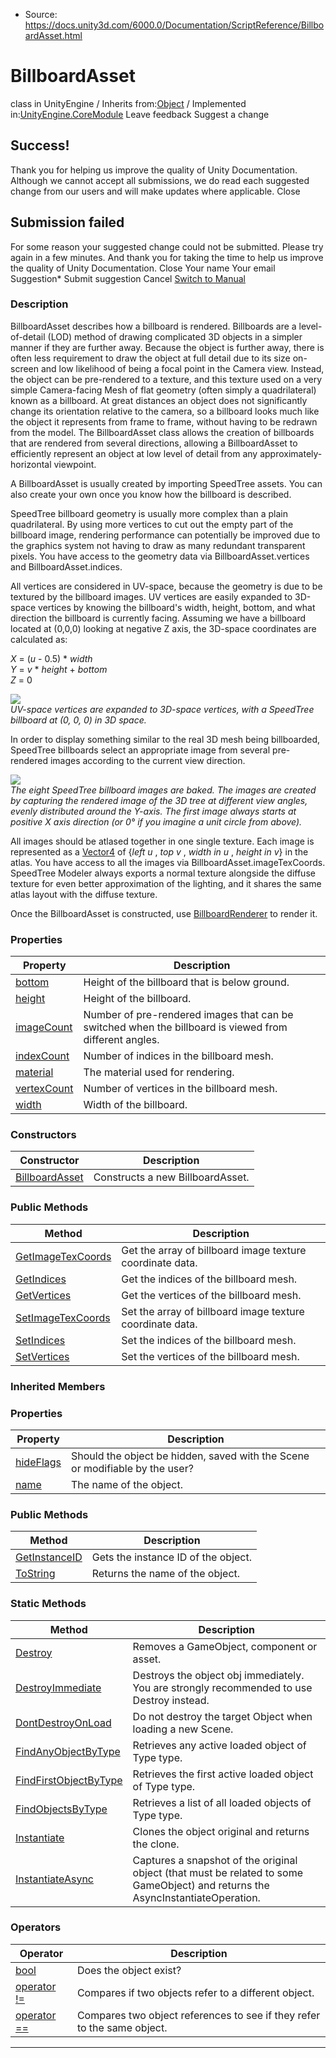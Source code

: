 * Source: https://docs.unity3d.com/6000.0/Documentation/ScriptReference/BillboardAsset.html

# BillboardAsset
class in UnityEngine
/
Inherits from:[Object](https://docs.unity3d.com/6000.0/Documentation/ScriptReference/Object.html)
/
Implemented in:[UnityEngine.CoreModule](https://docs.unity3d.com/6000.0/Documentation/ScriptReference/UnityEngine.CoreModule.html)
Leave feedback
Suggest a change
## Success!
Thank you for helping us improve the quality of Unity Documentation. Although we cannot accept all submissions, we do read each suggested change from our users and will make updates where applicable.
Close
## Submission failed
For some reason your suggested change could not be submitted. Please <a>try again</a> in a few minutes. And thank you for taking the time to help us improve the quality of Unity Documentation.
Close
Your name Your email Suggestion* Submit suggestion
Cancel
[Switch to Manual](https://docs.unity3d.com/6000.0/Documentation/Manual/class-BillboardAsset.html "Go to BillboardAsset Component in the Manual")
### Description
BillboardAsset describes how a billboard is rendered.
Billboards are a level-of-detail (LOD) method of drawing complicated 3D objects in a simpler manner if they are further away. Because the object is further away, there is often less requirement to draw the object at full detail due to its size on-screen and low likelihood of being a focal point in the Camera view. Instead, the object can be pre-rendered to a texture, and this texture used on a very simple Camera-facing Mesh of flat geometry (often simply a quadrilateral) known as a billboard. At great distances an object does not significantly change its orientation relative to the camera, so a billboard looks much like the object it represents from frame to frame, without having to be redrawn from the model. The BillboardAsset class allows the creation of billboards that are rendered from several directions, allowing a BillboardAsset to efficiently represent an object at low level of detail from any approximately-horizontal viewpoint.  
  
A BillboardAsset is usually created by importing SpeedTree assets. You can also create your own once you know how the billboard is described.  
  
SpeedTree billboard geometry is usually more complex than a plain quadrilateral. By using more vertices to cut out the empty part of the billboard image, rendering performance can potentially be improved due to the graphics system not having to draw as many redundant transparent pixels. You have access to the geometry data via BillboardAsset.vertices and BillboardAsset.indices.  
  
All vertices are considered in UV-space, because the geometry is due to be textured by the billboard images. UV vertices are easily expanded to 3D-space vertices by knowing the billboard's width, height, bottom, and what direction the billboard is currently facing. Assuming we have a billboard located at (0,0,0) looking at negative Z axis, the 3D-space coordinates are calculated as:  
  
_X_ = (_u_ - 0.5) * _width_  
_Y_ = _v_ * _height_ + _bottom_  
_Z_ = 0  
  
![](https://docs.unity3d.com/6000.0/Documentation/StaticFiles/ScriptRefImages/Billboard_Geometry.png)  
_UV-space vertices are expanded to 3D-space vertices, with a SpeedTree billboard at (0, 0, 0) in 3D space._  
  
In order to display something similar to the real 3D mesh being billboarded, SpeedTree billboards select an appropriate image from several pre-rendered images according to the current view direction.  
  
![](https://docs.unity3d.com/6000.0/Documentation/StaticFiles/ScriptRefImages/Billboard_Images.png)  
_The eight SpeedTree billboard images are baked. The images are created by capturing the rendered image of the 3D tree at different view angles, evenly distributed around the Y-axis. The first image always starts at positive X axis direction (or 0° if you imagine a unit circle from above)._  
  
All images should be atlased together in one single texture. Each image is represented as a [Vector4](https://docs.unity3d.com/6000.0/Documentation/ScriptReference/Vector4.html) of {_left u_ , _top v_ , _width in u_ , _height in v_} in the atlas. You have access to all the images via BillboardAsset.imageTexCoords. SpeedTree Modeler always exports a normal texture alongside the diffuse texture for even better approximation of the lighting, and it shares the same atlas layout with the diffuse texture.  
  
Once the BillboardAsset is constructed, use [BillboardRenderer](https://docs.unity3d.com/6000.0/Documentation/ScriptReference/BillboardRenderer.html) to render it.
### Properties
Property | Description  
---|---  
[bottom](https://docs.unity3d.com/6000.0/Documentation/ScriptReference/BillboardAsset-bottom.html) | Height of the billboard that is below ground.  
[height](https://docs.unity3d.com/6000.0/Documentation/ScriptReference/BillboardAsset-height.html) | Height of the billboard.  
[imageCount](https://docs.unity3d.com/6000.0/Documentation/ScriptReference/BillboardAsset-imageCount.html) | Number of pre-rendered images that can be switched when the billboard is viewed from different angles.  
[indexCount](https://docs.unity3d.com/6000.0/Documentation/ScriptReference/BillboardAsset-indexCount.html) | Number of indices in the billboard mesh.  
[material](https://docs.unity3d.com/6000.0/Documentation/ScriptReference/BillboardAsset-material.html) | The material used for rendering.  
[vertexCount](https://docs.unity3d.com/6000.0/Documentation/ScriptReference/BillboardAsset-vertexCount.html) | Number of vertices in the billboard mesh.  
[width](https://docs.unity3d.com/6000.0/Documentation/ScriptReference/BillboardAsset-width.html) | Width of the billboard.  
### Constructors
Constructor | Description  
---|---  
[BillboardAsset](https://docs.unity3d.com/6000.0/Documentation/ScriptReference/BillboardAsset-ctor.html) | Constructs a new BillboardAsset.  
### Public Methods
Method | Description  
---|---  
[GetImageTexCoords](https://docs.unity3d.com/6000.0/Documentation/ScriptReference/BillboardAsset.GetImageTexCoords.html) | Get the array of billboard image texture coordinate data.  
[GetIndices](https://docs.unity3d.com/6000.0/Documentation/ScriptReference/BillboardAsset.GetIndices.html) | Get the indices of the billboard mesh.  
[GetVertices](https://docs.unity3d.com/6000.0/Documentation/ScriptReference/BillboardAsset.GetVertices.html) | Get the vertices of the billboard mesh.  
[SetImageTexCoords](https://docs.unity3d.com/6000.0/Documentation/ScriptReference/BillboardAsset.SetImageTexCoords.html) | Set the array of billboard image texture coordinate data.  
[SetIndices](https://docs.unity3d.com/6000.0/Documentation/ScriptReference/BillboardAsset.SetIndices.html) | Set the indices of the billboard mesh.  
[SetVertices](https://docs.unity3d.com/6000.0/Documentation/ScriptReference/BillboardAsset.SetVertices.html) | Set the vertices of the billboard mesh.  
### Inherited Members
### Properties
Property | Description  
---|---  
[hideFlags](https://docs.unity3d.com/6000.0/Documentation/ScriptReference/Object-hideFlags.html) | Should the object be hidden, saved with the Scene or modifiable by the user?  
[name](https://docs.unity3d.com/6000.0/Documentation/ScriptReference/Object-name.html) | The name of the object.  
### Public Methods
Method | Description  
---|---  
[GetInstanceID](https://docs.unity3d.com/6000.0/Documentation/ScriptReference/Object.GetInstanceID.html) | Gets the instance ID of the object.  
[ToString](https://docs.unity3d.com/6000.0/Documentation/ScriptReference/Object.ToString.html) | Returns the name of the object.  
### Static Methods
Method | Description  
---|---  
[Destroy](https://docs.unity3d.com/6000.0/Documentation/ScriptReference/Object.Destroy.html) | Removes a GameObject, component or asset.  
[DestroyImmediate](https://docs.unity3d.com/6000.0/Documentation/ScriptReference/Object.DestroyImmediate.html) | Destroys the object obj immediately. You are strongly recommended to use Destroy instead.  
[DontDestroyOnLoad](https://docs.unity3d.com/6000.0/Documentation/ScriptReference/Object.DontDestroyOnLoad.html) | Do not destroy the target Object when loading a new Scene.  
[FindAnyObjectByType](https://docs.unity3d.com/6000.0/Documentation/ScriptReference/Object.FindAnyObjectByType.html) | Retrieves any active loaded object of Type type.  
[FindFirstObjectByType](https://docs.unity3d.com/6000.0/Documentation/ScriptReference/Object.FindFirstObjectByType.html) | Retrieves the first active loaded object of Type type.  
[FindObjectsByType](https://docs.unity3d.com/6000.0/Documentation/ScriptReference/Object.FindObjectsByType.html) | Retrieves a list of all loaded objects of Type type.  
[Instantiate](https://docs.unity3d.com/6000.0/Documentation/ScriptReference/Object.Instantiate.html) | Clones the object original and returns the clone.  
[InstantiateAsync](https://docs.unity3d.com/6000.0/Documentation/ScriptReference/Object.InstantiateAsync.html) | Captures a snapshot of the original object (that must be related to some GameObject) and returns the AsyncInstantiateOperation.  
### Operators
Operator | Description  
---|---  
[bool](https://docs.unity3d.com/6000.0/Documentation/ScriptReference/Object-operator_Object.html) | Does the object exist?  
[operator !=](https://docs.unity3d.com/6000.0/Documentation/ScriptReference/Object-operator_ne.html) | Compares if two objects refer to a different object.  
[operator ==](https://docs.unity3d.com/6000.0/Documentation/ScriptReference/Object-operator_eq.html) | Compares two object references to see if they refer to the same object.  
* * *
